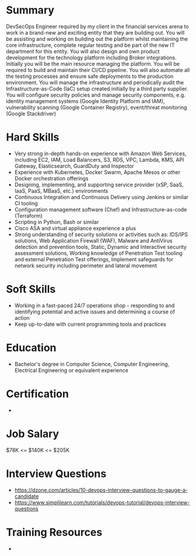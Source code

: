 # Summary
DevSecOps Engineer required by my client in the financial services arena to work in a brand-new and exciting entity that they are building out. You will be assisting and working on building out the platform whilst maintaining the core infrastructure, complete regular testing and be part of the new IT department for this entity. You will also design and own product development for the technology platform including Broker integrations. Initially you will be the main resource managing the platform. You will be required to build and maintain their CI/CD pipeline. You will also automate all the testing processes and ensure safe deployments to the production environment. You will manage the infrastructure and periodically audit the Infrastructure-as-Code (IaC) setup created initially by a third party supplier. You will configure security policies and manage security components, e.g. identity management systems (Google Identity Platform and IAM), vulnerability scanning (Google Container Registry), event/threat monitoring (Google Stackdriver)

# Hard Skills
* Very strong in-depth hands-on experience with Amazon Web Services, including EC2, IAM, Load Balancers, S3, RDS, VPC, Lambda, KMS, API Gateway, Elasticsearch, GuardDuty and Inspector
* Experience with Kubernetes, Docker Swarm, Apache Mesos or other Docker orchestration offerings
* Designing, implementing, and supporting service provider (xSP, SaaS, IaaS, PaaS, MBaaS, etc.) environments
* Continuous Integration and Continuous Delivery using Jenkins or similar CI tooling
* Configuration management software (Chef) and Infrastructure-as-code (Terraform)
* Scripting in Python, Bash or similar
* Cisco ASA and virtual appliance experience a plus
* Strong understanding of security solutions or activities such as: IDS/IPS solutions, Web Application Firewall (WAF), Malware and AntiVirus detection and prevention tools, Static, Dynamic and Interactive security assessment solutions, Working knowledge of Penetration Test tooling and external Penetration Test offerings, Implement safeguards for network security including perimeter and lateral movement

# Soft Skills
* Working in a fast-paced 24/7 operations shop - responding to and identifying potential and active issues and determining a course of action
* Keep up-to-date with current programming tools and practices



# Education
  * Bachelor's degree in Computer Science, Computer Engineering, Electrical Engineering or equivalent experience


# Certification
  * 


# Job Salary
$78K <= $140K <= $205K


# Interview Questions
 * https://dzone.com/articles/10-devops-interview-questions-to-gauge-a-candidate
 * https://www.simplilearn.com/tutorials/devops-tutorial/devops-interview-questions


# Training Resources
  * 



